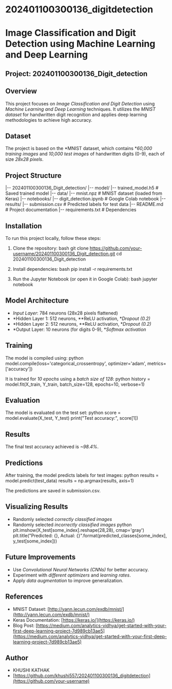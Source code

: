 # 202401100300136_digitdetection
# Image Classification and Digit Detection using Machine Learning and Deep Learning

## Project: 202401100300136_Digit_detection

## Overview
This project focuses on *Image Classification and Digit Detection* using *Machine Learning and Deep Learning* techniques. It utilizes the *MNIST dataset* for handwritten digit recognition and applies deep learning methodologies to achieve high accuracy.

## Dataset
The project is based on the *MNIST dataset, which contains **60,000 training images* and *10,000 test images* of handwritten digits (0-9), each of size *28x28 pixels*.

## Project Structure

|-- 202401100300136_Digit_detection/
    |-- model/
        |-- trained_model.h5  # Saved trained model
    |-- data/
        |-- mnist.npz  # MNIST dataset (loaded from Keras)
    |-- notebooks/
        |-- digit_detection.ipynb  # Google Colab notebook
    |-- results/
        |-- submission.csv  # Predicted labels for test data
    |-- README.md  # Project documentation
    |-- requirements.txt  # Dependencies


## Installation
To run this project locally, follow these steps:

1. Clone the repository:
    bash
    git clone https://github.com/your-username/202401100300136_Digit_detection.git
    cd 202401100300136_Digit_detection
    

2. Install dependencies:
    bash
    pip install -r requirements.txt
    

3. Run the Jupyter Notebook (or open it in Google Colab):
    bash
    jupyter notebook
    

## Model Architecture
- *Input Layer*: 784 neurons (28x28 pixels flattened)
- *Hidden Layer 1: 512 neurons, **ReLU activation, **Dropout (0.2)*
- *Hidden Layer 2: 512 neurons, **ReLU activation, **Dropout (0.2)*
- *Output Layer: 10 neurons (for digits 0-9), **Softmax activation*

## Training
The model is compiled using:
python
model.compile(loss='categorical_crossentropy', optimizer='adam', metrics=['accuracy'])

It is trained for *10 epochs* using a *batch size of 128*:
python
history = model.fit(X_train, Y_train, batch_size=128, epochs=10, verbose=1)


## Evaluation
The model is evaluated on the test set:
python
score = model.evaluate(X_test, Y_test)
print("Test accuracy:", score[1])


## Results
The final test accuracy achieved is *~98.4%*.

## Predictions
After training, the model predicts labels for test images:
python
results = model.predict(test_data)
results = np.argmax(results, axis=1)

The predictions are saved in submission.csv.

## Visualizing Results
- Randomly selected *correctly classified images*
- Randomly selected *incorrectly classified images*
python
plt.imshow(X_test[some_index].reshape(28,28), cmap='gray')
plt.title("Predicted: {}, Actual: {}".format(predicted_classes[some_index], y_test[some_index]))


## Future Improvements
- Use *Convolutional Neural Networks (CNNs)* for better accuracy.
- Experiment with *different optimizers* and *learning rates*.
- Apply *data augmentation* to improve generalization.

## References
- MNIST Dataset: [http://yann.lecun.com/exdb/mnist/](http://yann.lecun.com/exdb/mnist/)
- Keras Documentation: [https://keras.io/](https://keras.io/)
- Blog Post: [https://medium.com/analytics-vidhya/get-started-with-your-first-deep-learning-project-7d989cb13ae5](https://medium.com/analytics-vidhya/get-started-with-your-first-deep-learning-project-7d989cb13ae5)

## Author
- KHUSHI KATHAK
- [https://github.com/khushi557/202401100300136_digitdetection](https://github.com/your-username)
